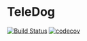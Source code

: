 # TeleDog

[![Build Status](https://travis-ci.com/tele-dog/TeleDog.svg?branch=master)](https://travis-ci.com/tele-dog/TeleDog) [![codecov](https://codecov.io/gh/tele-dog/TeleDog/branch/master/graph/badge.svg)](https://codecov.io/gh/tele-dog/TeleDog)
